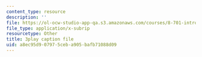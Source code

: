 ```yaml
---
content_type: resource
description: ''
file: https://ol-ocw-studio-app-qa.s3.amazonaws.com/courses/8-701-introduction-to-nuclear-and-particle-physics-fall-2020/a8ec95d907975ceba905bafb71088d09_jC96H8qT3DQ.vtt
file_type: application/x-subrip
resourcetype: Other
title: 3play caption file
uid: a8ec95d9-0797-5ceb-a905-bafb71088d09
---
```

